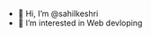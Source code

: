 - 👋 Hi, I’m @sahilkeshri
- 👀 I’m interested in Web devloping

<!---
sahilkeshri2/sahilkeshri2 is a ✨ special ✨ repository because its `README.md` (this file) appears on your GitHub profile.
You can click the Preview link to take a look at your changes.
--->
